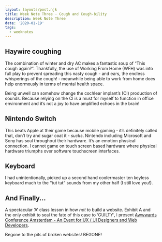 ```yaml
---
layout: layouts/post.njk
title: Week Note Three - Cough and Cough-bility
description: Week Note Three
date: '2020-01-19'
tags:
  - weeknotes
---
```


## Haywire coughing

The combination of winter and dry AC makes a fantastic soup of “This cough again?”. Thankfully, the use of Working From Home (WFH) was into full play to prevent spreading this nasty cough - and ears, the endless whisperings of the cough! - meanwhile being able to work from home does help enormously in terms of mental health space.

Being unwell can somehow change the cochlear implant’s (CI) production of sounds. Because relying on the CI is a must for myself to function in office environment and it’s not a joy to have amplified echoes in the brain!

## Nintendo Switch

This beats Apple at their game because mobile gaming - it’s definitely called that, don’t try and sugar coat it -  _sucks_. Nintendo including Microsoft and Sony has soul throughout their hardware. It’s an emotion physical connection. I cannot game on touch screen based hardware where physical hardware triumphs over software touchscreen interfaces.

## Keyboard

I had unintentionally, picked up a second hand coolermaster ten keyless keyboard much to the “tut tut” sounds from my other half (I still love you!).

## And Finally...

A spectacular ‘A’ class lesson in how _not_ to build a website. Exhibit A and the only exhibit to seal the fate of this case to ‘GUILTY’, I present [Awwwards Conference Amsterdam - An Event for UX / UI Designers and Web Developers](https://conference.awwwards.com/amsterdam).

Begone to the pits of broken websites! BEGONE!
